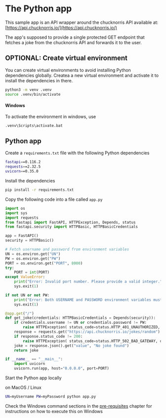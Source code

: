 # The Python app

This sample app is an API wrapper around the chucknorris API available at: [https://api.chucknorris.io/](https://api.chucknorris.io/)

The app's supposed to provide a single protected GET endpoint that fetches a joke from the chucknorris API and forwards it to the user.

## OPTIONAL: Create virtual environment

You can create virtual environments to avoid installing Python dependencies globally. Createa a new virtual environment and activate it to install the dependencies in there.

```bash
python3 -m venv .venv
source .venv/bin/activate
```

#### Windows

To activate the environment in windows, use

```cmd
.venv\Scripts\activate.bat
```

## Python app

Create a `requirements.txt` file with the following Python dependencies

```bash
fastapi==0.116.2
requests==2.32.5
uvicorn==0.35.0
```

Install the dependencies

```bash
pip install -r requirements.txt
```

Copy the following code into a file called `app.py`

```python
import os
import sys
import requests
from fastapi import FastAPI, HTTPException, Depends, status
from fastapi.security import HTTPBasic, HTTPBasicCredentials

app = FastAPI()
security = HTTPBasic()

# Fetch username and password from environment variables
UN = os.environ.get("UN")
PW = os.environ.get("PW")
PORT = os.environ.get("PORT", 8000)
try:
    PORT = int(PORT)
except ValueError:
    print("Error: Invalid port number. Please provide a valid integer.", flush=True)
    sys.exit(1)

if not UN or not PW:
    print("Error: Both USERNAME and PASSWORD environment variables must be defined.", flush=True)
    sys.exit(1)

@app.get("/")
def get_joke(credentials: HTTPBasicCredentials = Depends(security)):
    if credentials.username != UN or credentials.password != PW:
        raise HTTPException( status_code=status.HTTP_401_UNAUTHORIZED, detail="Invalid credentials", headers={"WWW-Authenticate": "Basic"}, )
    response = requests.get("https://api.chucknorris.io/jokes/random")
    if response.status_code != 200:
        raise HTTPException( status_code=status.HTTP_502_BAD_GATEWAY, detail="Failed to fetch joke" )
    joke = response.json().get("value", "No joke found")
    return joke

if __name__ == "__main__":
    import uvicorn
    uvicorn.run(app, host="0.0.0.0", port=PORT)
```

Start the Python app locally

on MacOS / Linux

```bash
UN=myUsername PW=myPassword python app.py
```

Check the Windows command sections in the [pre-requisites](./1_Pre-requisites.md#environment-variables) chapter for instructions on how to execute this on Windows
